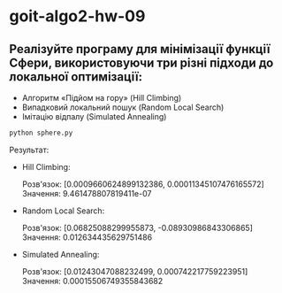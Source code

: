 # goit-algo2-hw-09

## Реалізуйте програму для мінімізації функції Сфери, використовуючи три різні підходи до локальної оптимізації:

-   Алгоритм «Підйом на гору» (Hill Climbing)
-   Випадковий локальний пошук (Random Local Search)
-   Імітацію відпалу (Simulated Annealing)

```bash
python sphere.py
```

Результат:

-   Hill Climbing:

    Розв'язок: [0.0009660624899132386, 0.00011345107476165572] Значення: 9.461478807819411e-07

-   Random Local Search:

    Розв'язок: [0.06825088299955873, -0.08930986843306865] Значення: 0.012634435629751486

-   Simulated Annealing:

    Розв'язок: [0.01243047088232499, 0.000742217759223951] Значення: 0.00015506749355843682
